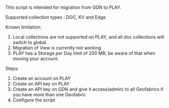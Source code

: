 This script is intended for migration from GDN to PLAY.

Supported collection types : DOC, KV and Edge

Known limitation:
1. Local collections are not supported on PLAY, and all doc collections will switch to global
2. Migration of View is currently not working 
3. PLAY has a Storage per Day limit of 200 MB, be aware of that when moving your account.

Steps:
1. Create an account on PLAY
2. Create an API key on PLAY
3. Create an API key on GDN and give it access(admin) to all Geofabrics if you have more than one Geofabric
4. Configure the script
